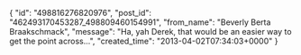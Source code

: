  {
   "id": "498816276820976",
   "post_id": "462493170453287_498809460154991",
   "from_name": "Beverly Berta Braakschmack",
   "message": "Ha, yah Derek, that would be an easier way to get the point across...",
   "created_time": "2013-04-02T07:34:03+0000"
 }
